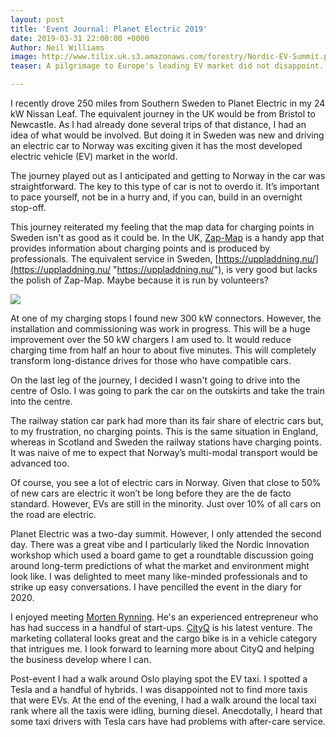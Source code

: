 ```yaml
---
layout: post
title: 'Event Journal: Planet Electric 2019'
date: 2019-03-31 22:00:00 +0000
Author: Neil Williams
image: http://www.tilix.uk.s3.amazonaws.com/forestry/Nordic-EV-Summit.png
teaser: A pilgrimage to Europe's leading EV market did not disappoint.

---
```

I recently drove 250 miles from Southern Sweden to Planet Electric in my 24 kW Nissan Leaf. The equivalent journey in the UK would be from Bristol to Newcastle. As I had already done several trips of that distance, I had an idea of what would be involved. But doing it in Sweden was new and driving an electric car to Norway was exciting given it has the most developed electric vehicle (EV) market in the world.

The journey played out as I anticipated and getting to Norway in the car was straightforward. The key to this type of car is not to overdo it. It’s important to pace yourself, not be in a hurry and, if you can, build in an overnight stop-off.

This journey reiterated my feeling that the map data for charging points in Sweden isn't as good as it could be. In the UK, [Zap-Map](https://www.zap-map.com/) is a handy app that provides information about charging points and is produced by professionals. The equivalent service in Sweden, [https://uppladdning.nu/](https://uppladdning.nu/ "https://uppladdning.nu/"), is very good but lacks the polish of Zap-Map. Maybe because it is run by volunteers?

![](http://www.tilix.uk.s3.amazonaws.com/forestry/ionity.jpg)

At one of my charging stops I found new 300 kW connectors. However, the installation and commissioning was work in progress. This will be a huge improvement over the 50 kW chargers I am used to. It would reduce charging time from half an hour to about five minutes. This will completely transform long-distance drives for those who have compatible cars.

On the last leg of the journey, I decided I wasn't going to drive into the centre of Oslo. I was going to park the car on the outskirts and take the train into the centre.

The railway station car park had more than its fair share of electric cars but, to my frustration, no charging points. This is the same situation in England, whereas in Scotland and Sweden the railway stations have charging points. It was naive of me to expect that Norway’s multi-modal transport would be advanced too.

Of course, you see a lot of electric cars in Norway. Given that close to 50% of new cars are electric it won’t be long before they are the de facto standard. However, EVs are still in the minority. Just over 10% of all cars on the road are electric.

Planet Electric was a two-day summit. However, I only attended the second day. There was a great vibe and I particularly liked the Nordic Innovation workshop which used a board game to get a roundtable discussion going around long-term predictions of what the market and environment might look like. I was delighted to meet many like-minded professionals and to strike up easy conversations. I have pencilled the event in the diary for 2020.

I enjoyed meeting [Morten Rynning](https://www.linkedin.com/in/mortenrynning/). He's an experienced entrepreneur who has had success in a handful of start-ups. [CityQ](https://www.cityq.biz/) is his latest venture. The marketing collateral looks great and the cargo bike is in a vehicle category that intrigues me. I look forward to learning more about CityQ and helping the business develop where I can.

Post-event I had a walk around Oslo playing spot the EV taxi. I spotted a Tesla and a handful of hybrids. I was disappointed not to find more taxis that were EVs. At the end of the evening, I had a walk around the local taxi rank where all the taxis were idling, burning diesel. Anecdotally, I heard that some taxi drivers with Tesla cars have had problems with after-care service.